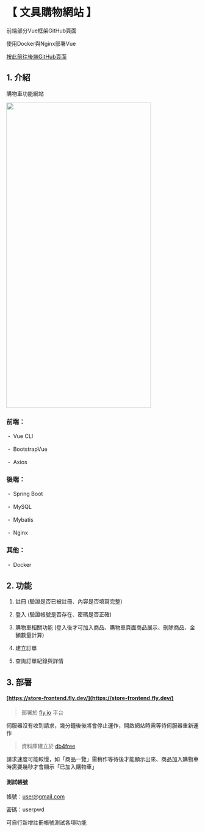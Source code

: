 # 【 文具購物網站 】

前端部分Vue框架GitHub頁面

使用Docker與Nginx部署Vue

[按此前往後端GitHub頁面](https://github.com/gsbka7/store-backend)

## 1. 介紹

購物車功能網站

<img width="379" height="800" src="https://github.com/teikunsha/store_spring_boot/blob/master/img-readme/store-spring-boot.png"/>

### 前端：

・ Vue CLI

・ BootstrapVue

・ Axios

### 後端：

・ Spring Boot

・ MySQL

・ Mybatis

・ Nginx

### 其他：

・ Docker

## 2. 功能

1. 註冊 (驗證是否已被註冊、內容是否填寫完整)

2. 登入 (驗證帳號是否存在、密碼是否正確)

3. 購物車相關功能 (登入後才可加入商品、購物車頁面商品展示、刪除商品、金額數量計算)

4. 建立訂單

5. 查詢訂單紀錄與詳情

## 3. 部署

#### [https://store-frontend.fly.dev/](https://store-frontend.fly.dev/)

> 部署於 [fly.io](https://fly.io/) 平台

伺服器沒有收到請求，幾分鐘後後將會停止運作，開啟網站時需等待伺服器重新運作

> 資料庫建立於 [db4free](https://www.db4free.net/)

請求速度可能較慢，如「商品一覽」需稍作等待後才能顯示出來、商品加入購物車時需要幾秒才會顯示「已加入購物車」

#### 測試帳號

帳號：user@gmail.com

密碼：userpwd

可自行新增註冊帳號測試各項功能
